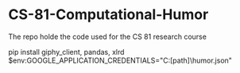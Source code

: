 # CS-81-Computational-Humor
The repo holde the code used for the CS 81 research course

pip install giphy_client, pandas, xlrd
$env:GOOGLE_APPLICATION_CREDENTIALS="C:\[path]\humor.json"
